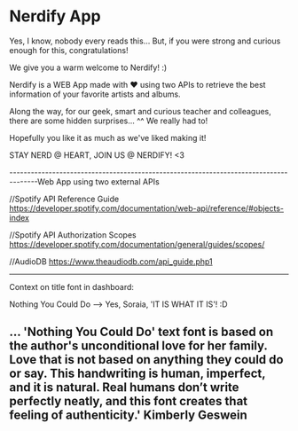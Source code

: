 # Nerdify App

Yes, I know, nobody every reads this...
But, if you were strong and curious enough for this, congratulations!

We give you a warm welcome to Nerdify! :)

Nerdify is a WEB App made with ❤ using two APIs to retrieve the best information of your favorite artists and albums.

Along the way, for our geek, smart and curious teacher and colleagues, there are some hidden surprises... ^^ We really had to!

Hopefully you like it as much as we've liked making it! 

STAY NERD @ HEART, JOIN US @ NERDIFY! <3

--------------------------------------------------------------------------------------Web App using two external APIs

//Spotify API Reference Guide 
https://developer.spotify.com/documentation/web-api/reference/#objects-index

//Spotify API Authorization Scopes
https://developer.spotify.com/documentation/general/guides/scopes/

//AudioDB
https://www.theaudiodb.com/api_guide.php1

--------------------------------------------------------------------------------------
Context on title font in dashboard:

Nothing You Could Do --> Yes, Soraia, 'IT IS WHAT IT IS'! :D 

... 'Nothing You Could Do' text font is based on the author's unconditional love for her family. Love that is not based on anything they could do or say. This handwriting is human, imperfect, and it is natural. Real humans don’t write perfectly neatly, and this font creates that feeling of authenticity.'
                                                                   Kimberly Geswein
--------------------------------------------------------------------------------------
